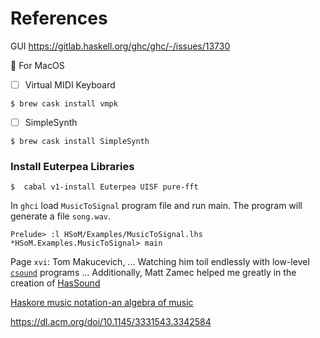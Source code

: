 

# References

GUI https://gitlab.haskell.org/ghc/ghc/-/issues/13730


:bookmark: For MacOS

- [ ] Virtual MIDI Keyboard 

```
$ brew cask install vmpk
```

- [ ] SimpleSynth


```
$ brew cask install SimpleSynth
```

### Install Euterpea Libraries

```
$  cabal v1-install Euterpea UISF pure-fft
```

In `ghci` load `MusicToSignal` program file and run main. The program will generate a file `song.wav`.

```
Prelude> :l HSoM/Examples/MusicToSignal.lhs
*HSoM.Examples.MusicToSignal> main
```


Page `xvi`: Tom Makucevich, ... Watching him toil endlessly with low-level [`csound`](https://csound.com/) programs ... Additionally, Matt Zamec helped me greatly in the creation of [HasSound](https://www.cs.yale.edu/homes/hudak-paul/CS431F06/HasSoundManual.html)

[Haskore music notation-an algebra of music](docs/10.1.1.36.8687.pdf)

https://dl.acm.org/doi/10.1145/3331543.3342584
